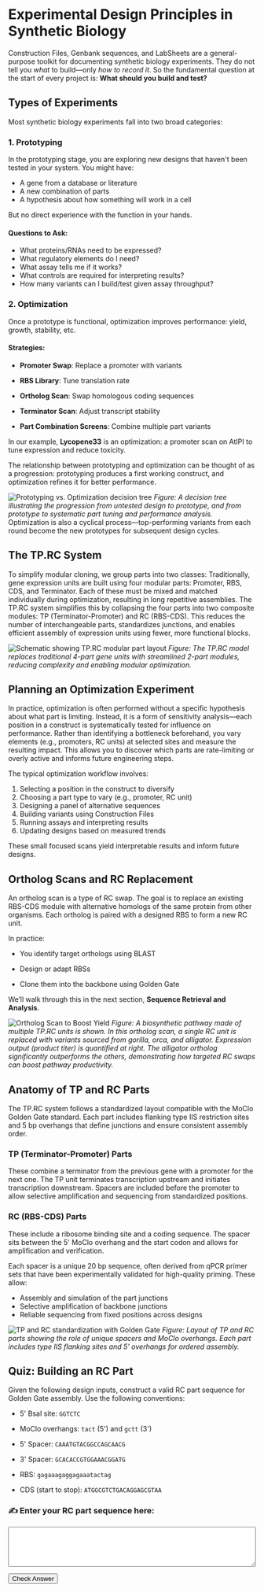 # Experimental Design Principles in Synthetic Biology

Construction Files, Genbank sequences, and LabSheets are a general-purpose toolkit for documenting synthetic biology experiments. They do not tell you *what* to build—only *how to record it*. So the fundamental question at the start of every project is: **What should you build and test?**

## Types of Experiments

Most synthetic biology experiments fall into two broad categories:

### 1. Prototyping

In the prototyping stage, you are exploring new designs that haven't been tested in your system. You might have:
- A gene from a database or literature
- A new combination of parts
- A hypothesis about how something will work in a cell

But no direct experience with the function in your hands.

#### Questions to Ask:
- What proteins/RNAs need to be expressed?
- What regulatory elements do I need?
- What assay tells me if it works?
- What controls are required for interpreting results?
- How many variants can I build/test given assay throughput?

### 2. Optimization

Once a prototype is functional, optimization improves performance: yield, growth, stability, etc.

#### Strategies:

- **Promoter Swap**: Replace a promoter with variants

- **RBS Library**: Tune translation rate

- **Ortholog Scan**: Swap homologous coding sequences

- **Terminator Scan**: Adjust transcript stability

- **Part Combination Screens**: Combine multiple part variants

In our example, **Lycopene33** is an optimization: a promoter scan on AtIPI to tune expression and reduce toxicity.

The relationship between prototyping and optimization can be thought of as a progression: prototyping produces a first working construct, and optimization refines it for better performance.

![Prototyping vs. Optimization decision tree](../images/prototyping_vs_optimization.png)
*Figure: A decision tree illustrating the progression from untested design to prototype, and from prototype to systematic part tuning and performance analysis.*  
Optimization is also a cyclical process—top-performing variants from each round become the new prototypes for subsequent design cycles.

## The TP.RC System

To simplify modular cloning, we group parts into two classes: Traditionally, gene expression units are built using four modular parts: Promoter, RBS, CDS, and Terminator. Each of these must be mixed and matched individually during optimization, resulting in long repetitive assemblies. The TP.RC system simplifies this by collapsing the four parts into two composite modules: TP (Terminator-Promoter) and RC (RBS-CDS). This reduces the number of interchangeable parts, standardizes junctions, and enables efficient assembly of expression units using fewer, more functional blocks.

![Schematic showing TP.RC modular part layout](../images/tprc_modularity.png)
*Figure: The TP.RC model replaces traditional 4-part gene units with streamlined 2-part modules, reducing complexity and enabling modular optimization.*

## Planning an Optimization Experiment

In practice, optimization is often performed without a specific hypothesis about what part is limiting. Instead, it is a form of sensitivity analysis—each position in a construct is systematically tested for influence on performance. Rather than identifying a bottleneck beforehand, you vary elements (e.g., promoters, RC units) at selected sites and measure the resulting impact. This allows you to discover which parts are rate-limiting or overly active and informs future engineering steps.

The typical optimization workflow involves:

1. Selecting a position in the construct to diversify
2. Choosing a part type to vary (e.g., promoter, RC unit)
3. Designing a panel of alternative sequences
4. Building variants using Construction Files
5. Running assays and interpreting results
6. Updating designs based on measured trends

These small focused scans yield interpretable results and inform future designs.

## Ortholog Scans and RC Replacement

An ortholog scan is a type of RC swap. The goal is to replace an existing RBS-CDS module with alternative homologs of the same protein from other organisms. Each ortholog is paired with a designed RBS to form a new RC unit.

In practice:

- You identify target orthologs using BLAST

- Design or adapt RBSs

- Clone them into the backbone using Golden Gate

We’ll walk through this in the next section, **Sequence Retrieval and Analysis**.

![Ortholog Scan to Boost Yield](../images/ortholog_scan_cartoon.png)
*Figure: A biosynthetic pathway made of multiple TP.RC units is shown. In this ortholog scan, a single RC unit is replaced with variants sourced from gorilla, orca, and alligator. Expression output (product titer) is quantified at right. The alligator ortholog significantly outperforms the others, demonstrating how targeted RC swaps can boost pathway productivity.*

## Anatomy of TP and RC Parts

The TP.RC system follows a standardized layout compatible with the MoClo Golden Gate standard. Each part includes flanking type IIS restriction sites and 5 bp overhangs that define junctions and ensure consistent assembly order.

### TP (Terminator-Promoter) Parts
These combine a terminator from the previous gene with a promoter for the next one. The TP unit terminates transcription upstream and initiates transcription downstream. Spacers are included before the promoter to allow selective amplification and sequencing from standardized positions.

### RC (RBS-CDS) Parts
These include a ribosome binding site and a coding sequence. The spacer sits between the 5' MoClo overhang and the start codon and allows for amplification and verification.

Each spacer is a unique 20 bp sequence, often derived from qPCR primer sets that have been experimentally validated for high-quality priming. These allow:
- Assembly and simulation of the part junctions
- Selective amplification of backbone junctions
- Reliable sequencing from fixed positions across designs

![TP and RC standardization with Golden Gate](../images/tprc_spacers_and_junctions.png)
*Figure: Layout of TP and RC parts showing the role of unique spacers and MoClo overhangs. Each part includes type IIS flanking sites and 5' overhangs for ordered assembly.*

## Quiz: Building an RC Part

Given the following design inputs, construct a valid RC part sequence for Golden Gate assembly. Use the following conventions:

- 5' BsaI site: `GGTCTC`

- MoClo overhangs: `tact` (5') and `gctt` (3')

- 5' Spacer: `CAAATGTACGGCCAGCAACG`

- 3' Spacer: `GCACACCGTGGAAACGGATG`

- RBS: `gagaaagaggagaaatactag`

- CDS (start to stop): `ATGGCGTCTGACAGGAGCGTAA`

### ✍️ Enter your RC part sequence here:
<textarea id="rcInput" rows="5" style="width: 100%;"></textarea><br>
<button id="rcQuizBtn">Check Answer</button>
<p id="rcResult"></p>

<script>
document.addEventListener("DOMContentLoaded", function () {
    function setupQuiz(quizId, inputId, resultId, quizName) {
        let button = document.getElementById(quizId);
        let inputField = document.getElementById(inputId);
        let resultField = document.getElementById(resultId);

        if (button && inputField && resultField) {
            button.addEventListener("click", function () {
                let seq = inputField.value.toUpperCase().trim();
                let feedback = [];

                // Check forward BsaI site
                const fwdSite = "GGTCTC";
                const revSite = "GAGACC";
                const fwdIndex = seq.indexOf(fwdSite);
                const revIndex = seq.indexOf(revSite);
                const fwdCount = (seq.match(/GGTCTC/g) || []).length;
                const revCount = (seq.match(/GAGACC/g) || []).length;

                if (fwdCount === 0) feedback.push("Missing forward BsaI site (GGTCTC).");
                else if (fwdCount > 1) feedback.push("Too many forward BsaI sites (GGTCTC).");
                else if (fwdIndex < 5) feedback.push("Not enough 5' tail before forward BsaI site.");

                if (revCount === 0) feedback.push("Missing reverse BsaI site (GAGACC).");
                else if (revCount > 1) feedback.push("Too many reverse BsaI sites (GAGACC).");
                else if (seq.length - revIndex < 11) feedback.push("Not enough 3' tail after reverse BsaI site.");

                if (fwdCount === 1 && revCount === 1) {
                    // Check sticky ends
                    const sticky5 = seq.substring(fwdIndex + 7, fwdIndex + 11);
                    if (sticky5 !== "TACT") feedback.push("Incorrect 5' sticky end (should be TACT).");

                    const sticky3 = seq.substring(revIndex - 5, revIndex - 1);
                    if (sticky3 !== "GCTT") feedback.push("Incorrect 3' sticky end (should be GCTT).");

                    // Define expected sequences and positions
                    const expectedSeqs = {
                        "5' Spacer": ["CAAATGTACGGCCAGCAACG", fwdIndex + 11],
                        "RBS": ["GAGAAAGAGGAGAAATACTAG", fwdIndex + 31],
                        "CDS": ["ATGGCGTCTGACAGGAGCGTAA", fwdIndex + 52],
                        "3' Spacer": ["GCACACCGTGGAAACGGATG", fwdIndex + 74]
                    };

                    for (let [label, [expected, expectedPos]] of Object.entries(expectedSeqs)) {
                        const foundIndex = seq.indexOf(expected);
                        if (foundIndex === -1) {
                            feedback.push(`${label} is missing.`);
                        } else if (foundIndex !== expectedPos) {
                            feedback.push(`${label} is at index ${foundIndex}, but expected at ${expectedPos}.`);
                        }
                    }
                }

                if (feedback.length === 0) {
                    resultField.innerHTML = "✅ Correct!";
                    progressManager.addCompletion(quizName, "correct");
                } else {
                    resultField.innerHTML = "❌ " + feedback.join(" ");
                }
            });
        }
    }

    // Set up RC part quiz
    setupQuiz("rcQuizBtn", "rcInput", "rcResult", "RC_Part_Quiz");
});
</script>
